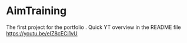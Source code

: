 # AimTraining
 The first project for the portfolio . Quick YT overview in the README file
https://youtu.be/eIZ8cECi1vU
